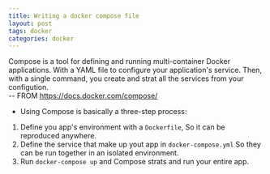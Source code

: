 ```yaml
---
title: Writing a docker compose file
layout: post
tags: docker
categories: docker
---
```

Compose is a tool for defining and running multi-container Docker applications. With a YAML file to configure your application's service. Then, with a single command, you create and strat all the services from your configution.    
-- FROM https://docs.docker.com/compose/

* Using Compose is basically a three-step process:

1.  Define you app's environment with a ```Dockerfile```, So it can be reproduced anywhere.
2.  Define the service that make up yout app in ```docker-compose.yml``` So they can be run together in an isolated environment.
3. Run ```docker-compose up``` and Compose strats and run your entire app.